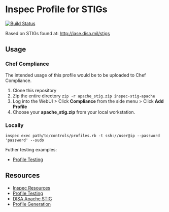 Inspec Profile for STIGs
=====================
[![Build Status](https://travis-ci.org/inspec-stigs/inspec-stig-apache.svg?branch=master)](https://travis-ci.org/inspec-stigs/inspec-stig-apache)

Based on STIGs found at: http://iase.disa.mil/stigs

## Usage ##
### Chef Compliance ###
The intended usage of this profile would be to be uploaded to Chef Compliance.

1. Clone this repository
2. Zip the entire directory `zip -r apache_stig.zip inspec-stig-apache`
3. Log into the WebUI > Click **Compliance** from the side menu > Click **Add Profile**
4. Choose your **apache_stig.zip** from your local workstation.

### Locally ###

```inspec exec path/to/controls/profiles.rb -t ssh://user@ip --password 'password' --sudo```

Futher testing examples:
* [Profile Testing][]

## Resources ##
* [Inspec Resources][]
* [Profile Testing][]
* [DISA Apache STIG][]
* [Profile Generation][]


[Inspec Resources]: http://inspec.io/docs/reference/resources/
[Profile Testing]: http://www.anniehedgie.com/inspec-basics-6
[DISA Apache STIG]: http://iase.disa.mil/stigs/app-security/web-servers/Pages/index.aspx
[Profile Generation]: https://github.com/inspec-stigs/inspec-stigs/blob/master/read_stig_json.rb
